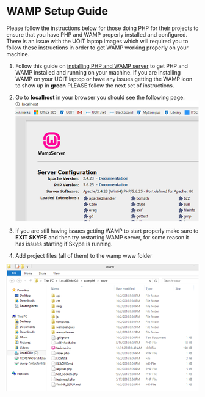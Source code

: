 WAMP Setup Guide
========================================

Please follow the instructions below for those doing PHP for their projects to ensure that you have PHP and WAMP properly installed and configured. There is an issue with the UOIT laptop images which will required you to follow these instructions in order to get WAMP working properly on your machine.


1. Follow this guide on [installing PHP and WAMP server](http://www.makeuseof.com/tag/how-to-set-up-your-own-wampserver/) to get PHP and WAMP installed and running on your machine. If you are installing WAMP on your UOIT laptop or have any issues getting the WAMP icon to show up in **green** PLEASE follow the next set of instructions.

2. Go to **localhost** in your browser you should see the following page: ![localhost](img/localhost.png)

3. If you are still having issues getting WAMP to start properly make sure to **EXIT SKYPE** and then try restarting WAMP server, for some reason it has issues starting if Skype is running.

4. Add project files (all of them) to the wamp www folder

![www](img/www.png)
